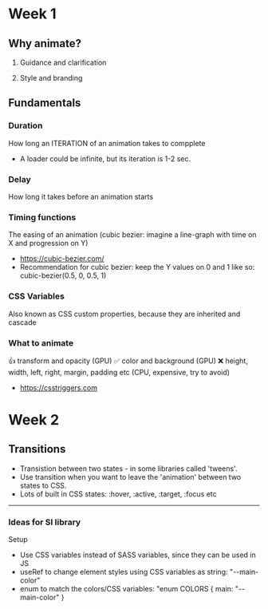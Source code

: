 # Week 1

## Why animate?

1. Guidance and clarification

2. Style and branding

## Fundamentals

### Duration

How long an ITERATION of an animation takes to compplete

- A loader could be infinite, but its iteration is 1-2 sec.

### Delay

How long it takes before an animation starts

### Timing functions

The easing of an animation (cubic bezier: imagine a line-graph with time on X and progression on Y)

- https://cubic-bezier.com/
- Recommendation for cubic bezier: keep the Y values on 0 and 1 like so: cubic-bezier(0.5, 0, 0.5, 1)

### CSS Variables

Also known as CSS custom properties, because they are inherited and cascade

### What to animate

👍 transform and opacity (GPU)
✅ color and background (GPU)
❌ height, width, left, right, margin, padding etc (CPU, expensive, try to avoid)

- https://csstriggers.com

# Week 2

## Transitions

- Transistion between two states - in some libraries called 'tweens'.
- Use transition when you want to leave the 'animation' between two states to CSS.
- Lots of built in CSS states: :hover, :active, :target, :focus etc

---

### Ideas for Sl library

Setup

- Use CSS variables instead of SASS variables, since they can be used in JS
- useRef to change element styles using CSS variables as string: "--main-color"
- enum to match the colors/CSS variables: "enum COLORS { main: "--main-color" }
